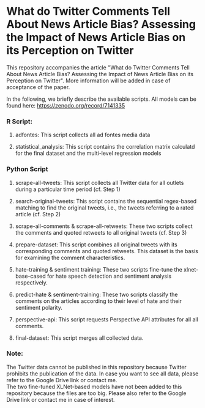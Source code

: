 # What do Twitter Comments Tell About News Article Bias? Assessing the Impact of News Article Bias on its Perception on Twitter
This repository accompanies the article "What do Twitter Comments Tell About News Article Bias? Assessing the Impact of News Article Bias on its Perception on Twitter". More information will be added in case of acceptance of the paper. 

In the following, we briefly describe the available scripts. All models can be found here: https://zenodo.org/record/7141335

### R Script:
1. adfontes:
This script collects all ad fontes media data

2. statistical_analysis: 
This script contains the correlation matrix calculatd for the final dataset and the multi-level regression models

### Python Script
1. scrape-all-tweets:
This script collects all Twitter data for all outlets during a particular time period (cf. Step 1)

2. search-original-tweets:
This script contains the sequential regex-based matching to find the original tweets, i.e., the tweets referring to a rated article (cf. Step 2)

3. scrape-all-comments & scrape-all-retweets:
These two scripts collect the comments and quoted retweets to all original tweets (cf. Step 3)

4. prepare-dataset:
This script combines all original tweets with its corresponding comments and quoted retweets.
This dataset is the basis for examining the comment characteristics.

5. hate-training & sentiment training: 
These two scripts fine-tune the xlnet-base-cased for hate speech detection and sentiment analysis respectively.

6. predict-hate & sentiment-training: 
These two scripts classify the comments on the articles according to their level of hate and their sentiment polarity. 

7. perspective-api:
This script requests Perspective API attributes for all all comments. 

8. final-dataset: 
This script merges all collected data.

### Note:
The Twitter data cannot be published in this repository because Twitter prohibits the publication of the data.
In case you want to see all data, please refer to the Google Drive link or contact me. <br>
The two fine-tuned XLNet-based models have not been added to this repository because the files are too big. 
Please also refer to the Google Drive link or contact me in case of interest.

